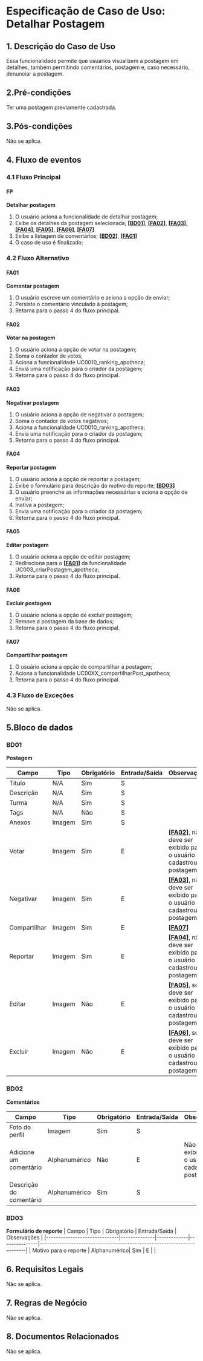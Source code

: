 # Especificação de Caso de Uso: Detalhar Postagem

## 1. Descrição do Caso de Uso
Essa funcionalidade permite que usuários visualizem a postagem em detalhes, também permitindo comentários, postagem e, caso necessário, denunciar a postagem.

## 2.Pré-condições
Ter uma postagem previamente cadastrada.

## 3.Pós-condições
Não se aplica.

## 4. Fluxo de eventos
### 4.1 Fluxo Principal
#### FP
**Detalhar postagem**

1. O usuário aciona a funcionalidade de detalhar postagem;
1. Exibe os detalhes da postagem selecionada;  **[[BD01](#bd01)]**, **[[FA02](#fa02)]**, **[[FA03](#fa03)]**, **[[FA04](#fa04)]**, **[[FA05](#fa05)]**, **[[FA06](#fa06)]**, **[[FA07](#fa07)]**
1. Exibe a listagem de comentários; **[[BD02](#bd02)]**, **[[FA01](#fa01)]**
1. O caso de uso é finalizado;
### 4.2 Fluxo Alternativo

#### FA01
**Comentar postagem**

1. O usuário escreve um comentário e aciona a opção de enviar;
1. Persiste o comentário vinculado à postagem;
1. Retorna para o passo 4 do fluxo principal.

#### FA02
**Votar na postagem**

1. O usuário aciona a opção de votar na postagem;
1. Soma o contador de votos;
1. Aciona a funcionalidade UC0010_ranking_apotheca;
1. Envia uma notificação para o criador da postagem;
1. Retorna para o passo 4 do fluxo principal.

#### FA03
**Negativar postagem**

1. O usuário aciona a opção de negativar a postagem;
1. Soma o contador de votos negativos;
1. Aciona a funcionalidade UC0010_ranking_apotheca;
1. Envia uma notificação para o criador da postagem;
1. Retorna para o passo 4 do fluxo principal.

#### FA04
**Reportar postagem**

1. O usuário aciona a opção de reportar a postagem;
1. Exibe o formulário para descrição do motivo do reporte; **[[BD03](#bd03)]**
1. O usuário preenche as informações necessárias e aciona a opção de enviar;
1. Inativa a postagem;
1. Envia uma notificação para o criador da postagem;
1. Retorna para o passo 4 do fluxo principal.

#### FA05
**Editar postagem**

1. O usuário aciona a opção de editar postagem;
1. Redireciona para o **[[FA01](#fa01)]** da funcionalidade UC003_criarPostagem_apotheca;
1. Retorna para o passo 4 do fluxo principal.

#### FA06
**Excluir postagem**

1. O usuário aciona a opção de excluir postagem;
1. Remove a postagem da base de dados;
1. Retorna para o passo 4 do fluxo principal.

#### FA07
**Compartilhar postagem**
1. O usuário aciona a opção de compartilhar a postagem;
1. Aciona a funcionalidade UC00XX_compartilharPost_apotheca;
1. Retorna para o passo 4 do fluxo principal.

### 4.3 Fluxo de Exceções

Não se aplica.

## 5.Bloco de dados
### BD01
**Postagem**

| Campo                        | Tipo         | Obrigatório | Entrada/Saída | Observações                                                            |
|------------------------------|--------------|-------------|---------------|------------------------------------------------------------------------|
| Título                       | N/A          | Sim         | S             |                                                                        |
| Descrição                    | N/A          | Sim         | S             |                                                                        |
| Turma                        | N/A          | Sim         | S             |                                                                        |
| Tags                         | N/A          | Não         | S             |                                                                        |
| Anexos                       | Imagem       | Sim         | S             |                                                                        |
| Votar                        | Imagem       | Sim         | E             | **[[FA02](#fa02)]**, não deve ser exibido para o usuário que cadastrou a postagem.                                                    |
| Negativar                    | Imagem       | Sim         | E             | **[[FA03](#fa03)]**, não deve ser exibido para o usuário que cadastrou a postagem.                                                    |
| Compartilhar                 | Imagem       | Sim         | E             | **[[FA07](#fa07)]**                                                    |
| Reportar                     | Imagem       | Sim         | E             | **[[FA04](#fa04)]**, não deve ser exibido para o usuário que cadastrou a postagem.                                                   |
| Editar                       | Imagem       | Não         | E             | **[[FA05](#fa05)]**, só deve ser exibido para o usuário que cadastrou a postagem.                                                    |
| Excluir                      | Imagem       | Não         | E             | **[[FA06](#fa06)]**, só deve ser exibido para o usuário que cadastrou a postagem.                                                    |

### BD02
**Comentários**

| Campo                        | Tipo         | Obrigatório | Entrada/Saída | Observações                                                            |
|------------------------------|--------------|-------------|---------------|------------------------------------------------------------------------|
| Foto do perfil               | Imagem       | Sim         | S             |                                                          |
| Adicione um comentário       | Alphanumérico| Não         | E             | Não deve ser exibido para o usuário que cadastrou a postagem.          |
| Descrição do comentário      | Alphanumérico| Sim         | S             |                                                                        |

### BD03
**Formulário de reporte**
| Campo                        | Tipo         | Obrigatório | Entrada/Saída | Observações                                                            |
|------------------------------|--------------|-------------|---------------|------------------------------------------------------------------------|
| Motivo para o reporte        | Alphanumérico| Sim         | E             |                                                                        |

## 6. Requisitos Legais
Não se aplica.

## 7. Regras de Negócio
Não se aplica.

## 8. Documentos Relacionados
Não se aplica.
